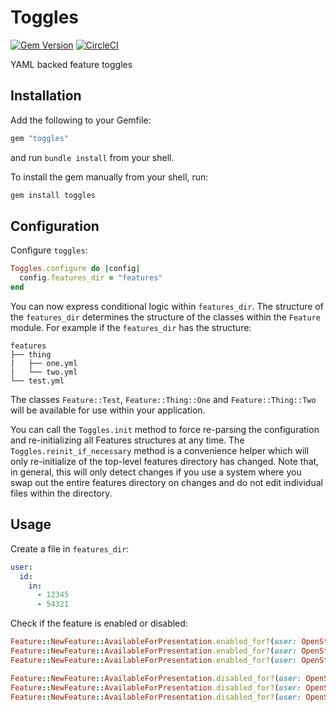 # Toggles

[![Gem Version](https://badge.fury.io/rb/toggles.svg)](https://badge.fury.io/rb/toggles)
[![CircleCI](https://circleci.com/gh/EasyPost/toggles.svg?style=svg)](https://circleci.com/gh/EasyPost/toggles)

YAML backed feature toggles

## Installation

Add the following to your Gemfile:

```ruby
gem "toggles"
```

and run `bundle install` from your shell.

To install the gem manually from your shell, run:

```ruby
gem install toggles
```

## Configuration

Configure `toggles`:

```ruby
Toggles.configure do |config|
  config.features_dir = "features"
end
```

You can now express conditional logic within `features_dir`. The structure of the `features_dir` determines the structure of the classes within the `Feature` module. For example if the `features_dir` has the structure:

```
features
├── thing
|   ├── one.yml
|   └── two.yml
└── test.yml
```

The classes `Feature::Test`, `Feature::Thing::One` and `Feature::Thing::Two` will be available for use within
your application.

You can call the `Toggles.init` method to force re-parsing the configuration and re-initializing all Features
structures at any time. The `Toggles.reinit_if_necessary` method is a convenience helper which will only
re-initialize of the top-level features directory has changed. Note that, in general, this will only detect
changes if you use a system where you swap out the entire features directory on changes and do not edit
individual files within the directory.

## Usage

Create a file in `features_dir`:

```yaml
user:
  id:
    in:
      - 12345
      - 54321
```

Check if the feature is enabled or disabled:

```ruby
Feature::NewFeature::AvailableForPresentation.enabled_for?(user: OpenStruct.new(id: 12345)) # true
Feature::NewFeature::AvailableForPresentation.enabled_for?(user: OpenStruct.new(id: 54321)) # true
Feature::NewFeature::AvailableForPresentation.enabled_for?(user: OpenStruct.new(id: 7)) # false

Feature::NewFeature::AvailableForPresentation.disabled_for?(user: OpenStruct.new(id: 12345)) # false
Feature::NewFeature::AvailableForPresentation.disabled_for?(user: OpenStruct.new(id: 54321)) # false
Feature::NewFeature::AvailableForPresentation.disabled_for?(user: OpenStruct.new(id: 7)) # true
```
